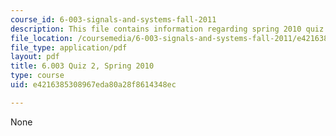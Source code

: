 ```yaml
---
course_id: 6-003-signals-and-systems-fall-2011
description: This file contains information regarding spring 2010 quiz 2.
file_location: /coursemedia/6-003-signals-and-systems-fall-2011/e4216385308967eda80a28f8614348ec_MIT6_003F11_S10q2.pdf
file_type: application/pdf
layout: pdf
title: 6.003 Quiz 2, Spring 2010
type: course
uid: e4216385308967eda80a28f8614348ec

---
```

None